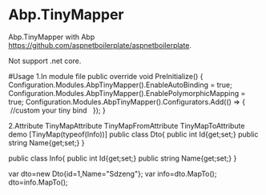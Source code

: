 # Abp.TinyMapper
Abp.TinyMapper with Abp https://github.com/aspnetboilerplate/aspnetboilerplate. 

Not support .net core.

#Usage
1.In module file
public override void PreInitialize()
{
    Configuration.Modules.AbpTinyMapper().EnableAutoBinding = true;
    Configuration.Modules.AbpTinyMapper().EnablePolymorphicMapping = true;
    Configuration.Modules.AbpTinyMapper().Configurators.Add(() =>
    { 
    //custom your tiny bind
    });
}

2.Attribute
TinyMapAttribute
TinyMapFromAttribute
TinyMapToAttribute
demo
[TinyMap(typeof(Info))]
public class Dto{
  public int Id{get;set;}
  public string Name{get;set;}
}

public class Info{
  public int Id{get;set;}
  public string Name{get;set;}
}

var dto=new Dto{id=1,Name="Sdzeng"};
var info=dto.MapTo<Info>();
dto=info.MapTo<Dto>();
